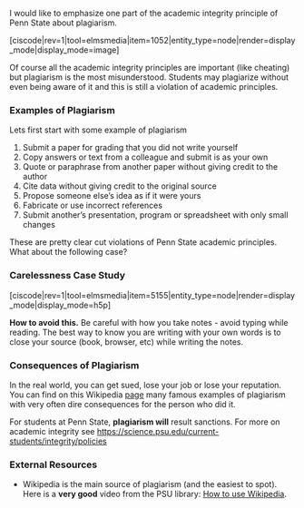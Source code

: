 I would like to emphasize one part of the academic integrity principle of Penn State about plagiarism.

[ciscode|rev=1|tool=elmsmedia|item=1052|entity_type=node|render=display_mode|display_mode=image]

Of course all the academic integrity principles are important (like cheating) but plagiarism is the most misunderstood. Students may plagiarize without even being aware of it and this is still a violation of academic principles.

### Examples of Plagiarism

Lets first start with some example of plagiarism

1. Submit a paper for grading that you did not write yourself
2. Copy answers or text from a colleague and submit is as your own
3. Quote or paraphrase from another paper without giving credit to the author
4. Cite data without giving credit to the original source
5. Propose someone else’s idea as if it were yours
6. Fabricate or use incorrect references
7. Submit another’s presentation, program or spreadsheet with only small changes

These are pretty clear cut violations of Penn State academic principles. What about the following case?

### Carelessness Case Study

[ciscode|rev=1|tool=elmsmedia|item=5155|entity_type=node|render=display_mode|display_mode=h5p]
 
**How to avoid this.** Be careful with how you take notes - avoid typing while reading. The best way to know you are writing with your own words is to close your source (book, browser, etc) while writing the notes.

### Consequences of Plagiarism

In the real world, you can get sued, lose your job or lose your reputation. You can find on this Wikipedia [page](https://en.wikipedia.org/wiki/List_of_scientific_misconduct_incidents) many famous examples of plagiarism with very often dire consequences for the person who did it.

For students at Penn State, **plagiarism will** result sanctions. For more on academic integrity see https://science.psu.edu/current-students/integrity/policies

### External Resources

- Wikipedia is the main source of plagiarism (and the easiest to spot). Here is a **very good** video from the PSU library: [How to use Wikipedia](https://libraries.psu.edu/how-use-wikipedia-tutorial).